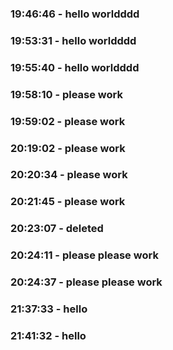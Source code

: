 
### 19:46:46 - hello worldddd

### 19:53:31 - hello worldddd

### 19:55:40 - hello worldddd

### 19:58:10 - please work

### 19:59:02 - please work

### 20:19:02 - please work

### 20:20:34 - please work

### 20:21:45 - please work

### 20:23:07 - deleted

### 20:24:11 - please please work

### 20:24:37 - please please work

### 21:37:33 - hello

### 21:41:32 - hello

